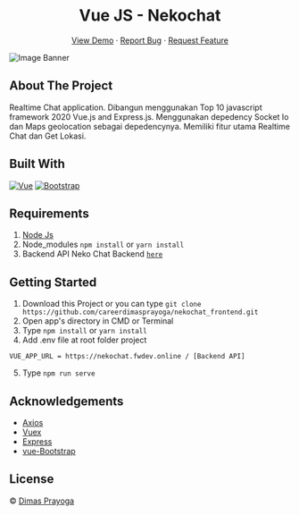 <h1 align='center'>Vue JS - Nekochat</h1>
  <p align="center">
    <a href="http://nekochat.netlify.app/">View Demo</a>
    ·
    <a href="https://github.com/careerdimasprayoga/nekochat_frontend/issues">Report Bug</a>
    ·
    <a href="https://github.com/careerdimasprayoga/nekochat_frontend/issues">Request Feature</a>
  </p>

![Image Banner](https://user-images.githubusercontent.com/66796874/97945870-61183b80-1dbb-11eb-9ba4-622b51b8f217.png)

## About The Project

Realtime Chat application. Dibangun menggunakan Top 10 javascript framework 2020 Vue.js and Express.js. Menggunakan depedency Socket Io dan Maps geolocation sebagai depedencynya. Memiliki fitur utama Realtime Chat dan Get Lokasi.

## Built With

[![Vue](https://img.shields.io/badge/Vue-v2.6.11-green)](https://github.com/vuejs/vue)
[![Bootstrap](https://img.shields.io/badge/Bootstrap-v4.5.x-blue)](https://github.com/bootstrap-vue/bootstrap-vue)

## Requirements

1. <a href="https://nodejs.org/en/download/">Node Js</a>
2. Node_modules `npm install` or `yarn install`
3. Backend API Neko Chat Backend [`here`](https://github.com/careerdimasprayoga/nekochat_backend)

## Getting Started

1. Download this Project or you can type `git clone https://github.com/careerdimasprayoga/nekochat_frontend.git`
2. Open app's directory in CMD or Terminal
3. Type `npm install` or `yarn install`
4. Add .env file at root folder project

```
VUE_APP_URL = https://nekochat.fwdev.online / [Backend API]
```

5. Type `npm run serve`

## Acknowledgements

- [Axios](https://www.npmjs.com/package/axios)
- [Vuex](https://vuex.vuejs.org/)
- [Express](https://www.npmjs.com/package/express)
- [vue-Bootstrap](https://bootstrap-vue.org/)

## License

© [Dimas Prayoga](https://github.com/careerdimasprayoga/)
